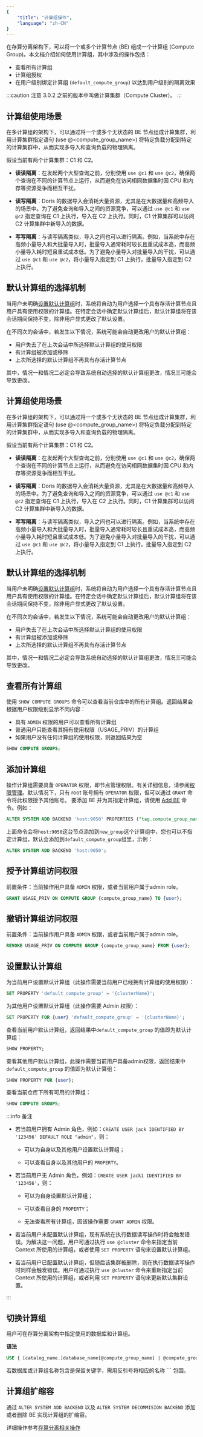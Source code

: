 ```yaml
---
{
    "title": "计算组操作",
    "language": "zh-CN"
}
---
```


<!--
Licensed to the Apache Software Foundation (ASF) under one
or more contributor license agreements.  See the NOTICE file
distributed with this work for additional information
regarding copyright ownership.  The ASF licenses this file
to you under the Apache License, Version 2.0 (the
"License"); you may not use this file except in compliance
with the License.  You may obtain a copy of the License at

  http://www.apache.org/licenses/LICENSE-2.0

Unless required by applicable law or agreed to in writing,
software distributed under the License is distributed on an
"AS IS" BASIS, WITHOUT WARRANTIES OR CONDITIONS OF ANY
KIND, either express or implied.  See the License for the
specific language governing permissions and limitations
under the License.
-->


在存算分离架构下，可以将一个或多个计算节点 (BE) 组成一个计算组 (Compute Group)。本文档介绍如何使用计算组，其中涉及的操作包括：

- 查看所有计算组
- 计算组授权
- 在用户级别绑定计算组 (`default_compute_group`) 以达到用户级别的隔离效果

:::caution 注意
3.0.2 之前的版本中叫做计算集群（Compute Cluster）。
:::

## 计算组使用场景

在多计算组的架构下，可以通过将一个或多个无状态的 BE 节点组成计算集群，利用计算集群指定语句 (use @<compute_group_name>) 将特定负载分配到特定的计算集群中，从而实现多导入和查询负载的物理隔离。

假设当前有两个计算集群：C1 和 C2。

- **读读隔离**：在发起两个大型查询之前，分别使用 `use @c1` 和 `use @c2`，确保两个查询在不同的计算节点上运行，从而避免在访问相同数据集时因 CPU 和内存等资源竞争而相互干扰。

- **读写隔离**：Doris 的数据导入会消耗大量资源，尤其是在大数据量和高频导入的场景中。为了避免查询和导入之间的资源竞争，可以通过 `use @c1` 和 `use @c2` 指定查询在 C1 上执行，导入在 C2 上执行。同时，C1 计算集群可以访问 C2 计算集群中新导入的数据。

- **写写隔离**：与读写隔离类似，导入之间也可以进行隔离。例如，当系统中存在高频小量导入和大批量导入时，批量导入通常耗时较长且重试成本高，而高频小量导入耗时短且重试成本低。为了避免小量导入对批量导入的干扰，可以通过 `use @c1` 和 `use @c2`，将小量导入指定到 C1 上执行，批量导入指定到 C2 上执行。


## 默认计算组的选择机制

当用户未明确[设置默认计算组](#设置默认计算组)时，系统将自动为用户选择一个具有存活计算节点且用户具有使用权限的计算组。在特定会话中确定默认计算组后，默认计算组将在该会话期间保持不变，除非用户显式更改了默认设置。

在不同次的会话中，若发生以下情况，系统可能会自动更改用户的默认计算组：

- 用户失去了在上次会话中所选择默认计算组的使用权限
- 有计算组被添加或移除
- 上次所选择的默认计算组不再具有存活计算节点

其中，情况一和情况二必定会导致系统自动选择的默认计算组更改，情况三可能会导致更改。

## 计算组使用场景

在多计算组的架构下，可以通过将一个或多个无状态的 BE 节点组成计算集群，利用计算集群指定语句 (use @<compute_group_name>) 将特定负载分配到特定的计算集群中，从而实现多导入和查询负载的物理隔离。

假设当前有两个计算集群：C1 和 C2。

- **读读隔离**：在发起两个大型查询之前，分别使用 `use @c1` 和 `use @c2`，确保两个查询在不同的计算节点上运行，从而避免在访问相同数据集时因 CPU 和内存等资源竞争而相互干扰。

- **读写隔离**：Doris 的数据导入会消耗大量资源，尤其是在大数据量和高频导入的场景中。为了避免查询和导入之间的资源竞争，可以通过 `use @c1` 和 `use @c2` 指定查询在 C1 上执行，导入在 C2 上执行。同时，C1 计算集群可以访问 C2 计算集群中新导入的数据。

- **写写隔离**：与读写隔离类似，导入之间也可以进行隔离。例如，当系统中存在高频小量导入和大批量导入时，批量导入通常耗时较长且重试成本高，而高频小量导入耗时短且重试成本低。为了避免小量导入对批量导入的干扰，可以通过 `use @c1` 和 `use @c2`，将小量导入指定到 C1 上执行，批量导入指定到 C2 上执行。


## 默认计算组的选择机制

当用户未明确[设置默认计算组](#设置默认计算组)时，系统将自动为用户选择一个具有存活计算节点且用户具有使用权限的计算组。在特定会话中确定默认计算组后，默认计算组将在该会话期间保持不变，除非用户显式更改了默认设置。

在不同次的会话中，若发生以下情况，系统可能会自动更改用户的默认计算组：

- 用户失去了在上次会话中所选择默认计算组的使用权限
- 有计算组被添加或移除
- 上次所选择的默认计算组不再具有存活计算节点

其中，情况一和情况二必定会导致系统自动选择的默认计算组更改，情况三可能会导致更改。

## 查看所有计算组

使用 `SHOW COMPUTE GROUPS` 命令可以查看当前仓库中的所有计算组。返回结果会根据用户权限级别显示不同内容：

- 具有 `ADMIN` 权限的用户可以查看所有计算组
- 普通用户只能查看其拥有使用权限（USAGE_PRIV）的计算组
- 如果用户没有任何计算组的使用权限，则返回结果为空

```sql
SHOW COMPUTE GROUPS;
```

## 添加计算组

操作计算组需要具备 `OPERATOR` 权限，即节点管理权限。有关详细信息，请参阅[权限管理](../sql-manual/sql-statements/Account-Management-Statements/GRANT.md)。默认情况下，只有 root 账号拥有 `OPERATOR` 权限，但可以通过 `GRANT` 命令将此权限授予其他账号。
要添加 BE 并为其指定计算组，请使用 [Add BE](../sql-manual/sql-statements/Cluster-Management-Statements/ALTER-SYSTEM-ADD-BACKEND.md) 命令。例如：

```sql
ALTER SYSTEM ADD BACKEND 'host:9050' PROPERTIES ("tag.compute_group_name" = "new_group");
```

上面命令会将`host:9050`这台节点添加到`new_group`这个计算组中，您也可以不指定计算组，默认会添加到`default_compute_group`组里，示例：

```sql
ALTER SYSTEM ADD BACKEND 'host:9050';
```

## 授予计算组访问权限

前置条件：当前操作用户具备 `ADMIN` 权限，或者当前用户属于admin role。

```sql
GRANT USAGE_PRIV ON COMPUTE GROUP {compute_group_name} TO {user};
```

## 撤销计算组访问权限

前置条件：当前操作用户具备 `ADMIN` 权限，或者当前用户属于admin role。
```sql
REVOKE USAGE_PRIV ON COMPUTE GROUP {compute_group_name} FROM {user};
```

## 设置默认计算组

为当前用户设置默认计算组（此操作需要当前用户已经拥有计算组的使用权限）：

```sql
SET PROPERTY 'default_compute_group' = '{clusterName}';
```

为其他用户设置默认计算组（此操作需要 Admin 权限）：

```sql
SET PROPERTY FOR {user} 'default_compute_group' = '{clusterName}';
```

查看当前用户默认计算组，返回结果中`default_compute_group` 的值即为默认计算组：

```sql
SHOW PROPERTY;
```

查看其他用户默认计算组，此操作需要当前用户具备admin权限，返回结果中`default_compute_group` 的值即为默认计算组：

```sql
SHOW PROPERTY FOR {user};
```

查看当前仓库下所有可用的计算组：

```sql
SHOW COMPUTE GROUPS;
```

:::info 备注

- 若当前用户拥有 Admin 角色，例如：`CREATE USER jack IDENTIFIED BY '123456' DEFAULT ROLE "admin"`，则：
    
    - 可以为自身以及其他用户设置默认计算组；
    
    - 可以查看自身以及其他用户的 `PROPERTY`。

- 若当前用户无 Admin 角色，例如：`CREATE USER jack1 IDENTIFIED BY '123456'`，则：

    - 可以为自身设置默认计算组；

    - 可以查看自身的 `PROPERTY`；

    - 无法查看所有计算组，因该操作需要 `GRANT ADMIN` 权限。

- 若当前用户未配置默认计算组，现有系统在执行数据读写操作时将会触发错误。为解决这一问题，用户可通过执行 `use @cluster` 命令来指定当前 Context 所使用的计算组，或者使用 `SET PROPERTY` 语句来设置默认计算组。

- 若当前用户已配置默认计算组，但随后该集群被删除，则在执行数据读写操作时同样会触发错误。用户可通过执行 `use @cluster` 命令来重新指定当前 Context 所使用的计算组，或者利用 `SET PROPERTY` 语句来更新默认集群设置。

:::

## 切换计算组

用户可在存算分离架构中指定使用的数据库和计算组。

**语法**

```sql
USE { [catalog_name.]database_name[@compute_group_name] | @compute_group_name }
```

若数据库或计算组名称包含是保留关键字，需用反引号将相应的名称 ``` 包围。

## 计算组扩缩容

通过 `ALTER SYSTEM ADD BACKEND` 以及 `ALTER SYSTEM DECOMMISION BACKEND` 添加或者删除 BE 实现计算组的扩缩容。


详细操作参考[存算分离相关操作](../../compute-storage-decoupled/overview.md)